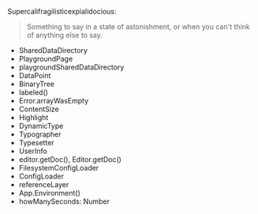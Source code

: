 Supercalifragilisticexpialidocious:
> Something to say in a state of astonishment, or when you can't think of anything else to say.

* SharedDataDirectory
* PlaygroundPage
* playgroundSharedDataDirectory
* DataPoint
* BinaryTree
* labeled()
* Error.arrayWasEmpty
* ContentSize
* Highlight
* DynamicType
* Typographer
* Typesetter
* UserInfo
* editor.getDoc(), Editor.getDoc()
* FilesystemConfigLoader
* ConfigLoader
* referenceLayer
* App.Environment()
* howManySeconds: Number
